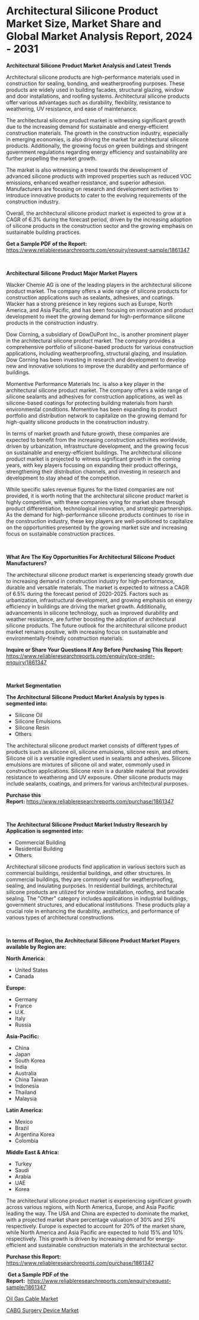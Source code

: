 <p><h1>Architectural Silicone Product Market Size, Market Share and Global Market Analysis Report, 2024 - 2031</h1></p><p><strong>Architectural Silicone Product Market Analysis and Latest Trends</strong></p>
<p><p>Architectural silicone products are high-performance materials used in construction for sealing, bonding, and weatherproofing purposes. These products are widely used in building facades, structural glazing, window and door installations, and roofing systems. Architectural silicone products offer various advantages such as durability, flexibility, resistance to weathering, UV resistance, and ease of maintenance.</p><p>The architectural silicone product market is witnessing significant growth due to the increasing demand for sustainable and energy-efficient construction materials. The growth in the construction industry, especially in emerging economies, is also driving the market for architectural silicone products. Additionally, the growing focus on green buildings and stringent government regulations regarding energy efficiency and sustainability are further propelling the market growth.</p><p>The market is also witnessing a trend towards the development of advanced silicone products with improved properties such as reduced VOC emissions, enhanced weather resistance, and superior adhesion. Manufacturers are focusing on research and development activities to introduce innovative products to cater to the evolving requirements of the construction industry.</p><p>Overall, the architectural silicone product market is expected to grow at a CAGR of 6.3% during the forecast period, driven by the increasing adoption of silicone products in the construction sector and the growing emphasis on sustainable building practices.</p></p>
<p><strong>Get a Sample PDF of the Report:&nbsp;</strong> <a href="https://www.reliableresearchreports.com/enquiry/request-sample/1861347">https://www.reliableresearchreports.com/enquiry/request-sample/1861347</a></p>
<p>&nbsp;</p>
<p><strong>Architectural Silicone Product Major Market Players</strong></p>
<p><p>Wacker Chemie AG is one of the leading players in the architectural silicone product market. The company offers a wide range of silicone products for construction applications such as sealants, adhesives, and coatings. Wacker has a strong presence in key regions such as Europe, North America, and Asia Pacific, and has been focusing on innovation and product development to meet the growing demand for high-performance silicone products in the construction industry.</p><p>Dow Corning, a subsidiary of DowDuPont Inc., is another prominent player in the architectural silicone product market. The company provides a comprehensive portfolio of silicone-based products for various construction applications, including weatherproofing, structural glazing, and insulation. Dow Corning has been investing in research and development to develop new and innovative solutions to improve the durability and performance of buildings.</p><p>Momentive Performance Materials Inc. is also a key player in the architectural silicone product market. The company offers a wide range of silicone sealants and adhesives for construction applications, as well as silicone-based coatings for protecting building materials from harsh environmental conditions. Momentive has been expanding its product portfolio and distribution network to capitalize on the growing demand for high-quality silicone products in the construction industry.</p><p>In terms of market growth and future growth, these companies are expected to benefit from the increasing construction activities worldwide, driven by urbanization, infrastructure development, and the growing focus on sustainable and energy-efficient buildings. The architectural silicone product market is projected to witness significant growth in the coming years, with key players focusing on expanding their product offerings, strengthening their distribution channels, and investing in research and development to stay ahead of the competition.</p><p>While specific sales revenue figures for the listed companies are not provided, it is worth noting that the architectural silicone product market is highly competitive, with these companies vying for market share through product differentiation, technological innovation, and strategic partnerships. As the demand for high-performance silicone products continues to rise in the construction industry, these key players are well-positioned to capitalize on the opportunities presented by the growing market size and increasing focus on sustainable construction practices.</p></p>
<p>&nbsp;</p>
<p><strong>What Are The Key Opportunities For Architectural Silicone Product Manufacturers?</strong></p>
<p><p>The architectural silicone product market is experiencing steady growth due to increasing demand in construction industry for high-performance, durable and versatile materials. The market is expected to witness a CAGR of 6.5% during the forecast period of 2020-2025. Factors such as urbanization, infrastructural development, and growing emphasis on energy efficiency in buildings are driving the market growth. Additionally, advancements in silicone technology, such as improved durability and weather resistance, are further boosting the adoption of architectural silicone products. The future outlook for the architectural silicone product market remains positive, with increasing focus on sustainable and environmentally-friendly construction materials.</p></p>
<p><strong>Inquire or Share Your Questions If Any Before Purchasing This Report:</strong> <a href="https://www.reliableresearchreports.com/enquiry/pre-order-enquiry/1861347">https://www.reliableresearchreports.com/enquiry/pre-order-enquiry/1861347</a></p>
<p>&nbsp;</p>
<p><strong>Market Segmentation</strong></p>
<p><strong>The Architectural Silicone Product Market Analysis by types is segmented into:</strong></p>
<p><ul><li>Silicone Oil</li><li>Silicone Emulsions</li><li>Silicone Resin</li><li>Others</li></ul></p>
<p><p>The architectural silicone product market consists of different types of products such as silicone oil, silicone emulsions, silicone resin, and others. Silicone oil is a versatile ingredient used in sealants and adhesives. Silicone emulsions are mixtures of silicone oil and water, commonly used in construction applications. Silicone resin is a durable material that provides resistance to weathering and UV exposure. Other silicone products may include sealants, coatings, and primers for various architectural purposes.</p></p>
<p><strong>Purchase this Report:&nbsp;</strong><a href="https://www.reliableresearchreports.com/purchase/1861347">https://www.reliableresearchreports.com/purchase/1861347</a></p>
<p>&nbsp;</p>
<p><strong>The Architectural Silicone Product Market Industry Research by Application is segmented into:</strong></p>
<p><ul><li>Commercial Building</li><li>Residential Building</li><li>Others</li></ul></p>
<p><p>Architectural silicone products find application in various sectors such as commercial buildings, residential buildings, and other structures. In commercial buildings, they are commonly used for weatherproofing, sealing, and insulating purposes. In residential buildings, architectural silicone products are utilized for window installation, roofing, and facade sealing. The "Other" category includes applications in industrial buildings, government structures, and educational institutions. These products play a crucial role in enhancing the durability, aesthetics, and performance of various types of architectural constructions.</p></p>
<p>&nbsp;</p>
<p><strong>In terms of Region, the Architectural Silicone Product Market Players available by Region are:</strong></p>
<p>
    <p> <strong> North America: </strong>
        <ul>
            <li>United States</li>
            <li>Canada</li>
        </ul>
        </p> 
    <p> <strong> Europe: </strong>
        <ul>
            <li>Germany</li>
            <li>France</li>
            <li>U.K.</li>
            <li>Italy</li>
            <li>Russia</li>
        </ul>
        </p> 
    <p> <strong> Asia-Pacific: </strong>
        <ul>
            <li>China</li>
            <li>Japan</li>
            <li>South Korea</li>
            <li>India</li>
            <li>Australia</li>
            <li>China Taiwan</li>
            <li>Indonesia</li>
            <li>Thailand</li>
            <li>Malaysia</li>
        </ul>
        </p> 
    <p> <strong> Latin America: </strong>
        <ul>
            <li>Mexico</li>
            <li>Brazil</li>
            <li>Argentina Korea</li>
            <li>Colombia</li>
        </ul>
        </p> 
    <p> <strong> Middle East & Africa: </strong>
        <ul>
            <li>Turkey</li>
            <li>Saudi</li>
            <li>Arabia</li>
            <li>UAE</li>
            <li>Korea</li>
        </ul>
    </p>
    </p>
<p><p>The architectural silicone product market is experiencing significant growth across various regions, with North America, Europe, and Asia Pacific leading the way. The USA and China are expected to dominate the market, with a projected market share percentage valuation of 30% and 25% respectively. Europe is expected to account for 20% of the market share, while North America and Asia Pacific are expected to hold 15% and 10% respectively. This growth is driven by increasing demand for energy-efficient and sustainable construction materials in the architectural sector.</p></p>
<p><strong>Purchase this Report: </strong><a href="https://www.reliableresearchreports.com/purchase/1861347">https://www.reliableresearchreports.com/purchase/1861347</a></p>
<p>&nbsp;<strong>Get a Sample PDF of the Report:&nbsp;&nbsp;</strong><a href="https://www.reliableresearchreports.com/enquiry/request-sample/1861347">https://www.reliableresearchreports.com/enquiry/request-sample/1861347</a></p>
<p><strong></strong></p>
<p><p><a href="https://military-diascia-e68.notion.site/Oil-Gas-Cable-Market-with-the-goal-of-estimating-the-market-size-and-future-growth-potential-of-vari-3633ef9bab5c439d91c15b40d9d5eb60">Oil Gas Cable Market</a></p><p><a href="https://sudsy-motorcycle-bbc.notion.site/Global-CABG-Surgery-Device-Market-by-Types-Applications-and-Major-Players-with-Regional-Growth-Ra-bce7f3f36eb24013828228e0f3994a7f">CABG Surgery Device Market</a></p></p>